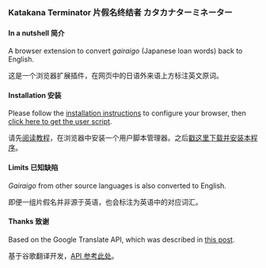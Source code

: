 ### Katakana Terminator 片假名终结者 カタカナ‌ターミネーター

#### In a nutshell 简介
A browser extension to convert *gairaigo* (Japanese loan words) back to English.

这是一个浏览器扩展插件，在网页中的日语外来语上方标注英文原词。

#### Installation 安装
Please follow the [installation instructions](https://greasyfork.org/en) to configure your browser,
then [click here to get the user script](https://github.com/cmsflash/katakana-terminator-inline/raw/master/katakana-terminator.user.js).

请先[阅读教程](https://greasyfork.org/zh-CN)，在浏览器中安装一个用户脚本管理器。之后[戳这里下载并安装本程序](https://github.com/cmsflash/katakana-terminator-inline/raw/master/katakana-terminator.user.js)。

#### Limits 已知缺陷
*Gairaigo* from other source languages is also converted to English.

即便一组片假名并非源于英语，也会标注为英语中的对应词汇。

#### Thanks 致谢
Based on the Google Translate API, which was described in [this post](https://github.com/ssut/py-googletrans/issues/268).

基于谷歌翻译开发，[API 参考此处](https://github.com/ssut/py-googletrans/issues/268)。
